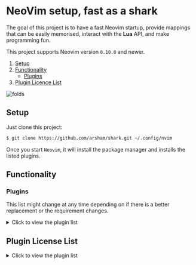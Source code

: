 # NeoVim setup, fast as a shark

The goal of this project is to have a fast Neovim startup, provide mappings
that can be easily memorised, interact with the **Lua** API, and make
programming fun.

This project supports Neovim version `0.10.0` and newer.

1. [Setup](#setup)
2. [Functionality](#functionality)
   - [Plugins](#plugins)
3. [Plugin Licence List](#plugin-license-list)

![folds](https://user-images.githubusercontent.com/428611/148667078-25211d3c-116a-4c6f-938a-bb52b8bb1163.png)

## Setup

Just clone this project:

```bash
$ git clone https://github.com/arsham/shark.git ~/.config/nvim
```

Once you start `Neovim`, it will install the package manager and installs the
listed plugins.

## Functionality

### Plugins

This list might change at any time depending on if there is a better
replacement or the requirement changes.

<details>
    <summary>Click to view the plugin list</summary>

Some plugins are not listed here. You can find the complete list in the
[plugins](./lua/plugins/) folder.

Licenses for plugins can be found [here](#plugin-license-list).

| Function  | Plugin                                    | Description                          |
| :-------- | :---------------------------------------- | :----------------------------------- |
| 🔥 Core   | [folke/lazy.nvim][folke/lazy.nvim]        | Package manager                      |
| 🔥 Visual | [arsham/arshamiser.nvim][arshamiser.nvim] | Status line, colour scheme and folds |

</details>

## Plugin License List

<details>
    <summary>Click to view the plugin list</summary>

| Plugin                                    | License                                                              |
| ----------------------------------------- | -------------------------------------------------------------------- |
| [folke/lazy.nvim][folke/lazy.nvim]        | [Apache-2.0](https://github.com/folke/lazy.nvim/blob/main/LICENSE)   |
| [arsham/arshamiser.nvim][arshamiser.nvim] | [MIT](https://github.com/arsham/arshamiser.nvim/blob/master/LICENSE) |

</details>

[folke/lazy.nvim]: https://github.com/folke/lazy.nvim
[arshamiser.nvim]: https://github.com/arsham/arshamiser.nvim

<!--
vim: foldlevel=2 conceallevel=0
-->
